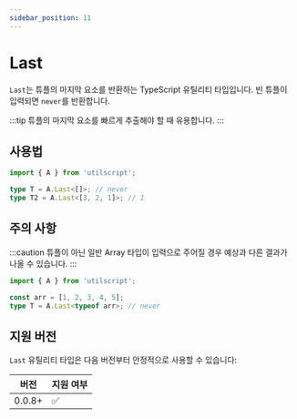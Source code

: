 ```yaml
---
sidebar_position: 11
---
```


# Last

`Last`는 튜플의 마지막 요소를 반환하는 TypeScript 유틸리티 타입입니다. 빈 튜플이 입력되면 `never`를 반환합니다.

:::tip
튜플의 마지막 요소를 빠르게 추출해야 할 때 유용합니다.
:::

## 사용법

```ts
import { A } from 'utilscript';

type T = A.Last<[]>; // never
type T2 = A.Last<[3, 2, 1]>; // 1
```

## 주의 사항

:::caution
튜플이 아닌 일반 Array 타입이 입력으로 주어질 경우 예상과 다른 결과가 나올 수 있습니다.
:::

```ts
import { A } from 'utilscript';

const arr = [1, 2, 3, 4, 5];
type T = A.Last<typeof arr>; // never
```

## 지원 버전

`Last` 유틸리티 타입은 다음 버전부터 안정적으로 사용할 수 있습니다:

| 버전   | 지원 여부 |
| ------ | --------- |
| 0.0.8+ | ✅        |
